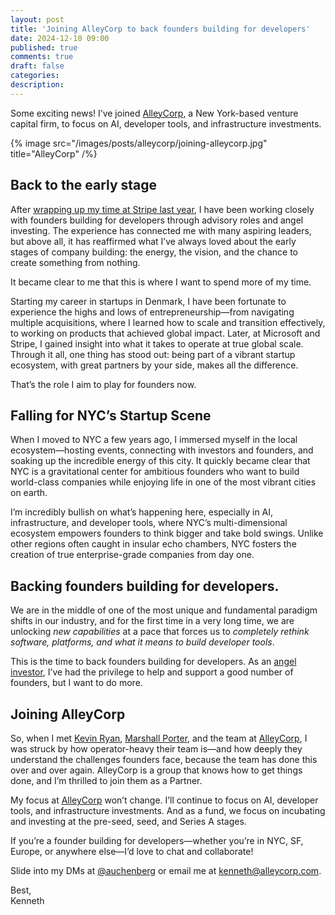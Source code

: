 ```yaml
---
layout: post
title: 'Joining AlleyCorp to back founders building for developers'
date: 2024-12-10 09:00
published: true
comments: true
draft: false
categories:
description:
---
```


Some exciting news! I’ve joined [AlleyCorp](https://alleycorp.com/), a New York-based venture capital firm, to focus on AI, developer tools, and infrastructure investments.

{% image src="/images/posts/alleycorp/joining-alleycorp.jpg" title="AlleyCorp" /%}

## Back to the early stage

After [wrapping up my time at Stripe last year](https://kenneth.io/post/getting-back-to-my-entrepreneurial-roots), I have been working closely with founders building for developers through advisory roles and angel investing. The experience has connected me with many aspiring leaders, but above all, it has reaffirmed what I’ve always loved about the early stages of company building: the energy, the vision, and the chance to create something from nothing.

It became clear to me that this is where I want to spend more of my time.

Starting my career in startups in Denmark, I have been fortunate to experience the highs and lows of entrepreneurship—from navigating multiple acquisitions, where I learned how to scale and transition effectively, to working on products that achieved global impact. Later, at Microsoft and Stripe, I gained insight into what it takes to operate at true global scale. Through it all, one thing has stood out: being part of a vibrant startup ecosystem, with great partners by your side, makes all the difference.

That’s the role I aim to play for founders now.

## Falling for NYC’s Startup Scene

When I moved to NYC a few years ago, I immersed myself in the local ecosystem—hosting events, connecting with investors and founders, and soaking up the incredible energy of this city. It quickly became clear that NYC is a gravitational center for ambitious founders who want to build world-class companies while enjoying life in one of the most vibrant cities on earth.

I’m incredibly bullish on what’s happening here, especially in AI, infrastructure, and developer tools, where NYC’s multi-dimensional ecosystem empowers founders to think bigger and take bold swings. Unlike other regions often caught in insular echo chambers, NYC fosters the creation of true enterprise-grade companies from day one.

## Backing founders building for developers.

We are in the middle of one of the most unique and fundamental paradigm shifts in our industry, and for the first time in a very long time, we are unlocking _new capabilities_ at a pace that forces us to _completely rethink software, platforms, and what it means to build developer tools_.

This is the time to back founders building for developers. As an [angel investor](https://developers.vc), I’ve had the privilege to help and support a good number of founders, but I want to do more.

## Joining AlleyCorp

So, when I met [Kevin Ryan](https://alleycorp.com/companies/kevin-ryan/), [Marshall Porter](https://alleycorp.com/companies/marshall-porter/), and the team at [AlleyCorp](https://alleycorp.com/), I was struck by how operator-heavy their team is—and how deeply they understand the challenges founders face, because the team has done this over and over again. AlleyCorp is a group that knows how to get things done, and I’m thrilled to join them as a Partner.

My focus at [AlleyCorp](https://alleycorp.com/) won’t change. I’ll continue to focus on AI, developer tools, and infrastructure investments. And as a fund, we focus on incubating and investing at the pre-seed, seed, and Series A stages.

If you’re a founder building for developers—whether you’re in NYC, SF, Europe, or anywhere else—I’d love to chat and collaborate!

Slide into my DMs at [@auchenberg](https://x.com/auchenberg) or email me at [kenneth@alleycorp.com](mailto:kenneth@alleycorp.com).

Best,  
Kenneth
